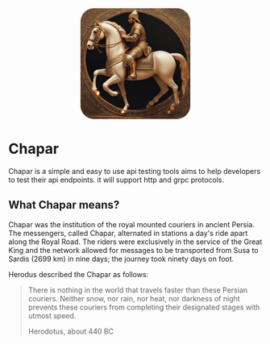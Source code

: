 <div align="center">
  <img src="appicon.png" alt="Chapar"/>
</div>

# Chapar

Chapar is a simple and easy to use api testing tools aims to help developers to test their api endpoints.
it will support http and grpc protocols.

## What Chapar means?
Chapar was the institution of the royal mounted couriers in ancient Persia.
The messengers, called Chapar, alternated in stations a day's ride apart along the Royal Road.
The riders were exclusively in the service of the Great King and the network allowed for messages to be transported from Susa to Sardis (2699 km) in nine days; the journey took ninety days on foot.

Herodus described the Chapar as follows:

> There is nothing in the world that travels faster than these Persian couriers. Neither snow, nor rain, nor heat, nor darkness of night prevents these couriers from completing their designated stages with utmost speed.
>
> Herodotus, about 440 BC
